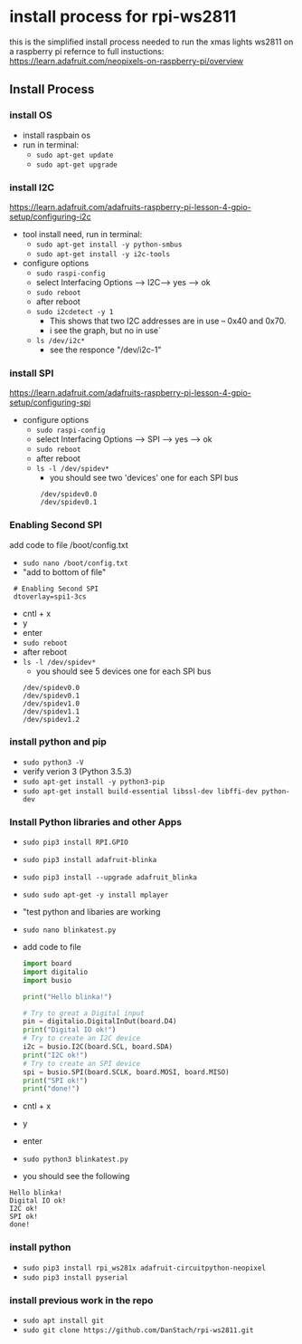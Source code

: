 # install process for rpi-ws2811
this is the simplified install process needed to run the xmas lights ws2811 on a raspberry pi
refernce to full instuctions: https://learn.adafruit.com/neopixels-on-raspberry-pi/overview

## Install Process

### install OS
- install raspbain os
- run in terminal:
  - `sudo apt-get update`
  - `sudo apt-get upgrade`

### install I2C
https://learn.adafruit.com/adafruits-raspberry-pi-lesson-4-gpio-setup/configuring-i2c
- tool install need, run in terminal:
  - `sudo apt-get install -y python-smbus`
  - `sudo apt-get install -y i2c-tools`
- configure options
  - `sudo raspi-config`
  - select Interfacing Options --> I2C--> yes --> ok
  - `sudo reboot`
  - after reboot
  - `sudo i2cdetect -y 1`
    - This shows that two I2C addresses are in use – 0x40 and 0x70.
    - i see the graph, but no in use`
  -  `ls /dev/i2c*`
     - see the responce "/dev/i2c-1"

### install SPI
https://learn.adafruit.com/adafruits-raspberry-pi-lesson-4-gpio-setup/configuring-spi
- configure options
  - `sudo raspi-config`
  - select Interfacing Options --> SPI --> yes --> ok
  - `sudo reboot`
  - after reboot
  - `ls -l /dev/spidev*`
    - you should see two 'devices' one for each SPI bus
    ```
     /dev/spidev0.0
     /dev/spidev0.1
    ```

### Enabling Second SPI
add code to file  /boot/config.txt 
- `sudo nano /boot/config.txt`
- "add to bottom of file"
```
 # Enabling Second SPI
 dtoverlay=spi1-3cs
``` 
- cntl + x
- y
- enter
- `sudo reboot`
- after reboot
- `ls -l /dev/spidev*`
    - you should see 5 devices one for each SPI bus
    ```
    /dev/spidev0.0
    /dev/spidev0.1
    /dev/spidev1.0
    /dev/spidev1.1
    /dev/spidev1.2
    ```
  
### install python and pip
- `sudo python3 -V`
- verify verion 3 (Python 3.5.3)
- `sudo apt-get install -y python3-pip`
- `sudo apt-get install build-essential libssl-dev libffi-dev python-dev`

### Install Python libraries and other Apps
- `sudo pip3 install RPI.GPIO`
- `sudo pip3 install adafruit-blinka`
- `sudo pip3 install --upgrade adafruit_blinka`
- `sudo sudo apt-get -y install mplayer`


- "test python and libaries are working
- `sudo nano blinkatest.py`
- add code to file
    ```python
    import board
    import digitalio
    import busio

    print("Hello blinka!")

    # Try to great a Digital input
    pin = digitalio.DigitalInOut(board.D4)
    print("Digital IO ok!")
    # Try to create an I2C device
    i2c = busio.I2C(board.SCL, board.SDA)
    print("I2C ok!")
    # Try to create an SPI device
    spi = busio.SPI(board.SCLK, board.MOSI, board.MISO)
    print("SPI ok!")
    print("done!")
    ```
- cntl + x
- y
- enter
- `sudo python3 blinkatest.py`
- you should see the following
```
Hello blinka!
Digital IO ok!
I2C ok!
SPI ok!
done!
```
### install python
- `sudo pip3 install rpi_ws281x adafruit-circuitpython-neopixel`
- `sudo pip3 install pyserial`
### install previous work in the repo
- `sudo apt install git`
- `sudo git clone https://github.com/DanStach/rpi-ws2811.git`


